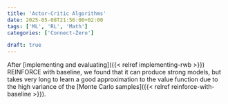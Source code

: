 ```yaml
---
title: 'Actor-Critic Algorithms'
date: 2025-05-08T21:56:00+02:00
tags: ['ML', 'RL', 'Math']
categories: ['Connect-Zero']

draft: true
---
```


After [implementing and evaluating]({{< relref implementing-rwb >}}) REINFORCE with baseline,
we found that it can produce strong models, but takes very long to learn a good approximation to
the value function due to the high variance of the
[Monte Carlo samples]({{< relref reinforce-with-baseline >}}).

